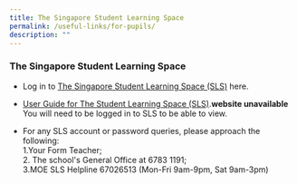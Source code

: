 ```yaml
---
title: The Singapore Student Learning Space
permalink: /useful-links/for-pupils/
description: ""
---
```

### **The Singapore Student Learning Space**
* Log in to [The Singapore Student Learning Space (SLS)](https://vle.learning.moe.edu.sg/login) here.

*   [User Guide for The Student Learning Space (SLS)](https://mo.learning.moe.edu.sg/UserGuide/Vle/student-features.html).**website unavailable** You will need to be logged in to SLS to be able to view.

* For any SLS account or password queries, please approach the following:<br>
1\.Your Form Teacher;<br>
2\. The school's General Office at 6783 1191;<br>
3\.MOE SLS Helpline 67026513 (Mon-Fri 9am-9pm, Sat 9am-3pm)